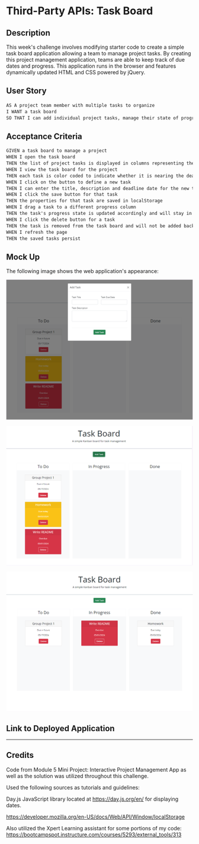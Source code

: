 # Third-Party APIs: Task Board

## Description

This week's challenge involves modifying starter code to create a simple task board application allowing a team to manage project tasks. By creating this project management application, teams are able to keep track of due dates and progress. This application runs in the browser and features dynamically updated HTML and CSS powered by jQuery. 

## User Story

```md
AS A project team member with multiple tasks to organize
I WANT a task board 
SO THAT I can add individual project tasks, manage their state of progress and track overall project progress accordingly
```

## Acceptance Criteria

```md
GIVEN a task board to manage a project
WHEN I open the task board
THEN the list of project tasks is displayed in columns representing the task progress state (Not Yet Started, In Progress, Completed)
WHEN I view the task board for the project
THEN each task is color coded to indicate whether it is nearing the deadline (yellow) or is overdue (red)
WHEN I click on the button to define a new task
THEN I can enter the title, description and deadline date for the new task into a modal dialog
WHEN I click the save button for that task
THEN the properties for that task are saved in localStorage
WHEN I drag a task to a different progress column
THEN the task's progress state is updated accordingly and will stay in the new column after refreshing
WHEN I click the delete button for a task
THEN the task is removed from the task board and will not be added back after refreshing
WHEN I refresh the page
THEN the saved tasks persist
```

## Mock Up
The following image shows the web application's appearance:

![Shows image of how a user can start by adding a task in the application's modal dialogue by completing the form.](assets/images/Task-board-modal-dialogue-image.png)

![Shows image of the task board after tasks are initially added and all tasks are located within the "To Do" column. Also displays each task's background color based on Due Date.](assets/images/Task-board-tasks-todo.png)

![Shows image of the draggable feature of the task board where one task is in each column ("To Do", "In Progress, and "Done") each with a background color that depends on the Due Date and changes if the task is complete.](assets/images/Task-board-draggable-feature-image.png)


## Link to Deployed Application 

***


## Credits

Code from Module 5 Mini Project: Interactive Project Management App as well as the solution was utilized throughout this challenge. 

Used the following sources as tutorials and guidelines:

Day.js JavaScript library located at https://day.js.org/en/ for displaying dates.

https://developer.mozilla.org/en-US/docs/Web/API/Window/localStorage

Also utilized the Xpert Learning assistant for some portions of my code:
https://bootcampspot.instructure.com/courses/5293/external_tools/313